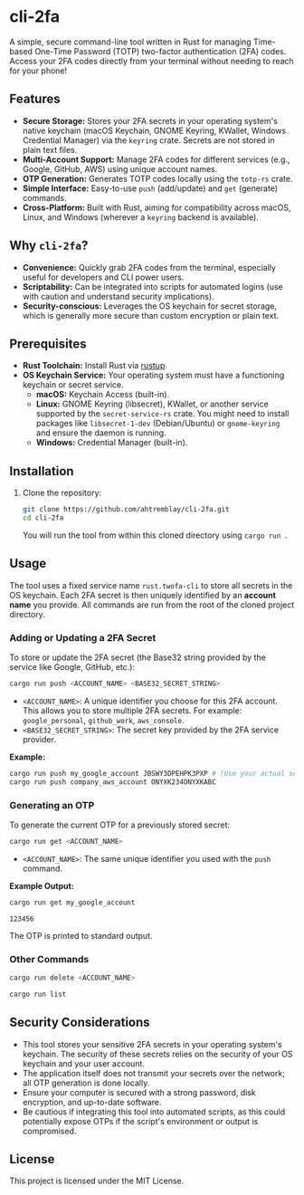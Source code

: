 # cli-2fa

A simple, secure command-line tool written in Rust for managing Time-based One-Time Password (TOTP) two-factor authentication (2FA) codes. Access your 2FA codes directly from your terminal without needing to reach for your phone!

## Features

*   **Secure Storage:** Stores your 2FA secrets in your operating system's native keychain (macOS Keychain, GNOME Keyring, KWallet, Windows Credential Manager) via the `keyring` crate. Secrets are not stored in plain text files.
*   **Multi-Account Support:** Manage 2FA codes for different services (e.g., Google, GitHub, AWS) using unique account names.
*   **OTP Generation:** Generates TOTP codes locally using the `totp-rs` crate.
*   **Simple Interface:** Easy-to-use `push` (add/update) and `get` (generate) commands.
*   **Cross-Platform:** Built with Rust, aiming for compatibility across macOS, Linux, and Windows (wherever a `keyring` backend is available).

## Why `cli-2fa`?

*   **Convenience:** Quickly grab 2FA codes from the terminal, especially useful for developers and CLI power users.
*   **Scriptability:** Can be integrated into scripts for automated logins (use with caution and understand security implications).
*   **Security-conscious:** Leverages the OS keychain for secret storage, which is generally more secure than custom encryption or plain text.

## Prerequisites

*   **Rust Toolchain:** Install Rust via [rustup](https://rustup.rs/).
*   **OS Keychain Service:** Your operating system must have a functioning keychain or secret service.
    *   **macOS:** Keychain Access (built-in).
    *   **Linux:** GNOME Keyring (libsecret), KWallet, or another service supported by the `secret-service-rs` crate. You might need to install packages like `libsecret-1-dev` (Debian/Ubuntu) or `gnome-keyring` and ensure the daemon is running.
    *   **Windows:** Credential Manager (built-in).

## Installation

1.  Clone the repository:
    ```bash
    git clone https://github.com/ahtremblay/cli-2fa.git
    cd cli-2fa
    ```
    You will run the tool from within this cloned directory using `cargo run `.

## Usage

The tool uses a fixed service name `rust.twofa-cli` to store all secrets in the OS keychain. Each 2FA secret is then uniquely identified by an **account name** you provide. All commands are run from the root of the cloned project directory.

### Adding or Updating a 2FA Secret

To store or update the 2FA secret (the Base32 string provided by the service like Google, GitHub, etc.):

```bash
cargo run push <ACCOUNT_NAME> <BASE32_SECRET_STRING>
```

*   `<ACCOUNT_NAME>`: A unique identifier you choose for this 2FA account. This allows you to store multiple 2FA secrets. For example: `google_personal`, `github_work`, `aws_console`.
*   `<BASE32_SECRET_STRING>`: The secret key provided by the 2FA service provider.

**Example:**

```bash
cargo run push my_google_account JBSWY3DPEHPK3PXP # (Use your actual secret)
cargo run push company_aws_account ONYXK234ONYXKABC
```

### Generating an OTP

To generate the current OTP for a previously stored secret:

```bash
cargo run get <ACCOUNT_NAME>
```

*   `<ACCOUNT_NAME>`: The same unique identifier you used with the `push` command.

**Example Output:**

```bash
cargo run get my_google_account
```
```
123456
```

The OTP is printed to standard output.

### Other Commands

```bash
cargo run delete <ACCOUNT_NAME>
```

```bash
cargo run list
```

## Security Considerations

*   This tool stores your sensitive 2FA secrets in your operating system's keychain. The security of these secrets relies on the security of your OS keychain and your user account.
*   The application itself does not transmit your secrets over the network; all OTP generation is done locally.
*   Ensure your computer is secured with a strong password, disk encryption, and up-to-date software.
*   Be cautious if integrating this tool into automated scripts, as this could potentially expose OTPs if the script's environment or output is compromised.

## License

This project is licensed under the MIT License.
